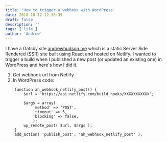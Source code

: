 ```yaml
---
title: 'How to trigger a webhook with WordPress'
date: 2018-10-12 12:38:35
draft: false
description: ''
tags: ['life']
author: 'Andrew'
---
```


I have a Gatsby site [andrewhudson.me](http://andrewhudson.me) which is a static Server Side Rendered (SSR) site built using React and hosted on Netlify. I wanted to trigger a build when I published a new post (or updated an existing one) in WordPress and here's how I did it.

1.  Get webhook url from Netlify
2.  In WordPress code:

```
    function ah_webhook_netlify_post() {
    	$url = 'https://api.netlify.com/build_hooks/XXXXXXXXXXX';

    	$args =	array(
    		'method' => 'POST',
    		'timeout' => 5,
    		'blocking' => false,
            );
    	wp_remote_post( $url, $args );
    }
    add_action( 'publish_post', 'ah_webhook_netlify_post' );
```
